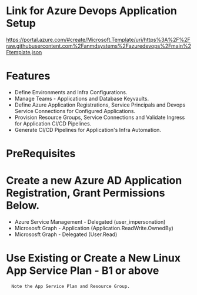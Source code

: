 # Link for Azure Devops Application Setup

https://portal.azure.com/#create/Microsoft.Template/uri/https%3A%2F%2Fraw.githubusercontent.com%2Fanmdsystems%2Fazuredevops%2Fmain%2Ftemplate.json

# Features
  <ul>
      <li>
          Define Environments and Infra Configurations.
      </li>
      <li>
          Manage Teams - Applications and Database Keyvaults.  
      </li>
      <li>
          Define Azure Application Registrations, Service Principals and Devops Service Connections for Configured Applications.
      </li>
      <li>
          Provision Resource Groups, Service Connections and Validate Ingress for Application CI/CD Pipelines.
      </li>
      <li>
          Generate CI/CD Pipelines for Application's Infra Automation.
      </li>
  </ul>
  
# PreRequisites
  # Create a new Azure AD Application Registration, Grant Permissions Below.
  <ul>
      <li>
          Azure Service Management - Delegated (user_impersonation)
      </li>
      <li>
          Micrososft Graph - Application (Application.ReadWrite.OwnedBy)
      </li>
      <li>
          Micrososft Graph - Delegated (User.Read)
      </li>
  </ul>

  # Use Existing or Create a New Linux App Service Plan - B1 or above
      Note the App Service Plan and Resource Group.

